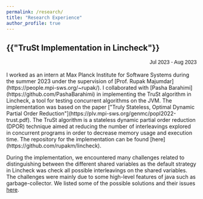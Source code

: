 ```yaml
---
permalink: /research/
title: "Research Experience"
author_profile: true
---
```

<h2>{{"TruSt Implementation in Lincheck"}}</h2>
<div style="text-align: right; font-family: Arial, sans-serif; font-size: 14px;">
  Jul 2023 - Aug 2023
</div>
<br>
I worked as an intern at Max Planck Institute for Software Systems during the summer 2023 under the supervision of [Prof. Rupak Majumdar](https://people.mpi-sws.org/~rupak/). I collaborated with [Pasha Barahimi](https://github.com/PashaBarahimi) in implementing the TruSt algorithm in Lincheck, a tool for testing concurrent algorithms on the JVM. The implementation was based on the paper ["Truly Stateless, Optimal Dynamic Partial Order Reduction"](https://plv.mpi-sws.org/genmc/popl2022-trust.pdf). The TruSt algorithm is a stateless dynamic partial order reduction (DPOR) technique aimed at reducing the number of interleavings explored in concurrent programs in order to decrease memory usage and execution time. The repository for the implementation can be found [here](https://github.com/rupakm/lincheck).   

During the implementation, we encountered many challenges related to distinguishing between the different shared variables as the default strategy in Lincheck was check all possible interleavings on the shared variables. The challenges were mainly due to some high-level features of java such as garbage-collector. We listed some of the possible solutions and their issues [here](https://github.com/rupakm/lincheck/blob/master/src/jvm/main/org/jetbrains/kotlinx/lincheck/strategy/managed/trust/README.md).